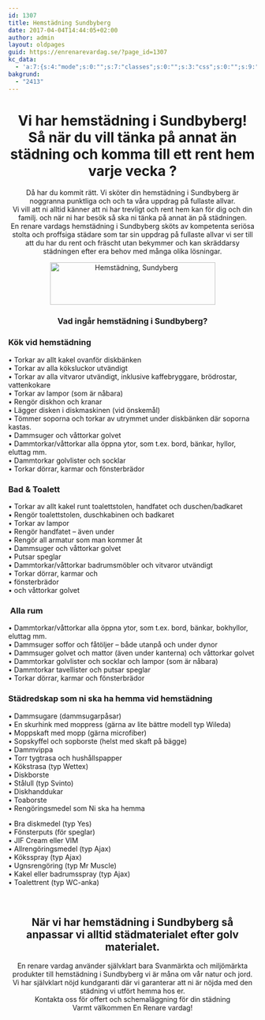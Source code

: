 ```yaml
---
id: 1307
title: Hemstädning Sundbyberg
date: 2017-04-04T14:44:05+02:00
author: admin
layout: oldpages
guid: https://enrenarevardag.se/?page_id=1307
kc_data:
  - 'a:7:{s:4:"mode";s:0:"";s:7:"classes";s:0:"";s:3:"css";s:0:"";s:9:"max_width";s:0:"";s:9:"thumbnail";s:0:"";s:9:"collapsed";s:0:"";s:9:"optimized";s:0:"";}'
bakgrund:
  - "2413"
---
```

<h1 style="text-align: center;">
  Vi har hemstädning i Sundbyberg! Så när du vill tänka på annat än städning och komma till ett rent hem varje vecka ?
</h1>

<p style="text-align: center;">
  Då har du kommit rätt. Vi sköter din hemstädning i Sundbyberg är noggranna punktliga och och ta våra uppdrag på fullaste allvar.<br /> Vi vill att ni alltid känner att ni har trevligt och rent hem kan för dig och din familj. och när ni har besök så ska ni tänka på annat än på städningen.<br /> En renare vardags hemstädning i Sundbyberg sköts av kompetenta seriösa stolta och proffsiga städare som tar sin uppdrag på fullaste allvar vi ser till att du har du rent och fräscht utan bekymmer och kan skräddarsy städningen efter era behov med många olika lösningar.
</p>

<p style="text-align: center;">
  <a href="https://enrenarevardag.se/pris/"><img class=" wp-image-1315 aligncenter" src="https://enrenarevardag.se/wp-content/uploads/2017/04/En-Rensare-Pris-768x197.png" alt="Hemstädning, Sundyberg" width="335" height="86" srcset="https://enrenarevardag.se/wp-content/uploads/2017/04/En-Rensare-Pris-768x197.png 768w, https://enrenarevardag.se/wp-content/uploads/2017/04/En-Rensare-Pris-768x197-300x77.png 300w" sizes="(max-width: 335px) 100vw, 335px" /></a>
</p>

<h3 style="text-align: center;">
  <strong>Vad ingår hemstädning i Sundbyberg?</strong>
</h3>

### Kök vid hemstädning

• Torkar av allt kakel ovanför diskbänken  
• Torkar av alla köksluckor utvändigt  
• Torkar av alla vitvaror utvändigt, inklusive kaffebryggare, brödrostar, vattenkokare  
• Torkar av lampor (som är nåbara)  
• Rengör diskhon och kranar  
• Lägger disken i diskmaskinen (vid önskemål)  
• Tömmer soporna och torkar av utrymmet under diskbänken där soporna kastas.  
• Dammsuger och våttorkar golvet  
• Dammtorkar/våttorkar alla öppna ytor, som t.ex. bord, bänkar, hyllor, eluttag mm.  
• Dammtorkar golvlister och socklar  
• Torkar dörrar, karmar och fönsterbrädor

### Bad & Toalett

• Torkar av allt kakel runt toalettstolen, handfatet och duschen/badkaret  
• Rengör toalettstolen, duschkabinen och badkaret  
• Torkar av lampor  
• Rengör handfatet – även under  
• Rengör all armatur som man kommer åt  
• Dammsuger och våttorkar golvet  
• Putsar speglar  
• Dammtorkar/våttorkar badrumsmöbler och vitvaror utvändigt  
• Torkar dörrar, karmar och  
• fönsterbrädor  
• och våttorkar golvet

###  Alla rum

• Dammtorkar/våttorkar alla öppna ytor, som t.ex. bord, bänkar, bokhyllor, eluttag mm.  
• Dammsuger soffor och fåtöljer – både utanpå och under dynor  
• Dammsuger golvet och mattor (även under kanterna) och våttorkar golvet  
• Dammtorkar golvlister och socklar och lampor (som är nåbara)  
• Dammtorkar tavellister och putsar speglar  
• Torkar dörrar, karmar och fönsterbrädor

### Städredskap som ni ska ha hemma vid hemstädning

• Dammsugare (dammsugarpåsar)  
• En skurhink med moppress (gärna av lite bättre modell typ Wileda)  
• Moppskaft med mopp (gärna microfiber)  
• Sopskyffel och sopborste (helst med skaft på bägge)  
• Dammvippa  
• Torr tygtrasa och hushållspapper  
• Kökstrasa (typ Wettex)  
• Diskborste  
• Stålull (typ Svinto)  
• Diskhanddukar  
• Toaborste  
• Rengöringsmedel som Ni ska ha hemma

• Bra diskmedel (typ Yes)  
• Fönsterputs (för speglar)  
• JIF Cream eller VIM  
• Allrengöringsmedel (typ Ajax)  
• Köksspray (typ Ajax)  
• Ugnsrengöring (typ Mr Muscle)  
• Kakel eller badrumsspray (typ Ajax)  
• Toalettrent (typ WC-anka)

&nbsp;

<h2 style="text-align: center;">
  När vi har hemstädning i Sundbyberg så anpassar vi alltid städmaterialet efter golv materialet.
</h2>

<p style="text-align: center;">
  En renare vardag använder självklart bara Svanmärkta och miljömärkta produkter till hemstädning i Sundbyberg vi är måna om vår natur och jord.<br /> Vi har självklart nöjd kundgaranti där vi garanterar att ni är nöjda med den städning vi utfört hemma hos er.<br /> Kontakta oss för offert och schemaläggning för din städning<br /> Varmt välkommen En Renare vardag!
</p>